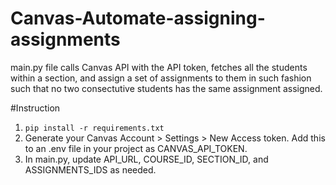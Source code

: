 # Canvas-Automate-assigning-assignments

main.py file calls Canvas API with the API token, fetches all the students within a section, and assign a set of assignments to them in such fashion such that no two consectutive students has the same assignment assigned.

#Instruction
1. `pip install -r requirements.txt`
2. Generate your Canvas Account > Settings > New Access token. Add this to an .env file in your project as CANVAS_API_TOKEN.
3. In main.py, update API_URL, COURSE_ID, SECTION_ID, and ASSIGNMENTS_IDS as needed.
